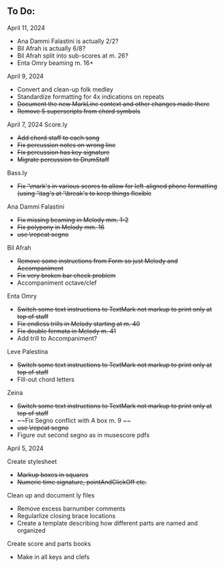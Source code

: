 To Do:
------

April 11, 2024
* Ana Dammi Falastini is actually 2/2?
* Bil Afrah is actually 6/8?
* Bil Afrah split into sub-scores at m. 26?
* Enta Omry beaming m. 16+


April 9, 2024
* Convert and clean-up folk medley
* Standardize formatting for 4x indications on repeats
* ~~Document the new MarkLine context and other changes made there~~
* ~~Remove 5 superscripts from chord symbols~~

April 7, 2024
Score.ly
* ~~Add chord staff to each song~~
* ~~Fix percussion notes on wrong line~~
* ~~Fix percussion has key signature~~
* ~~Migrate percussion to DrumStaff~~

Bass.ly
* ~~Fix '\mark's in various scores to allow for left-aligned phone formatting (using '\tag's at '\break's to keep things flexible~~

Ana Dammi Falastini
* ~~Fix missing beaming in Melody mm. 1-2~~
* ~~Fix polypony in Melody mm. 16~~
* ~~use \repeat segno~~

Bil Afrah
* ~~Remove some instructions from Form so just Melody and Accompaniment~~
* ~~Fix very broken bar check problem~~
* Accompaniment octave/clef

Enta Omry
* ~~Switch some text instructions to TextMark not markup to print only at top of staff~~
* ~~Fix endless trills in Melody starting at m. 40~~
* ~~Fix double fermata in Melody m. 41~~
* Add trill to Accompaniment?

Leve Palestina
* ~~Switch some text instructions to TextMark not markup to print only at top of staff~~
* Fill-out chord letters

Zeina
* ~~Switch some text instructions to TextMark not markup to print only at top of staff~~
* ~~Fix Segno conflict with A box m. 9 ~~ 
* ~~use \repeat segno~~
* Figure out second segno as in musescore pdfs

April 5, 2024

Create stylesheet
* ~~Markup boxes in squares~~
* ~~Numeric time signature, pointAndClickOff etc.~~

Clean up and document ly files
* Remove excess barnumber comments
* Regularlize closing brace locations
* Create a template describing how different parts are named and organized

Create score and parts books
* Make in all keys and clefs